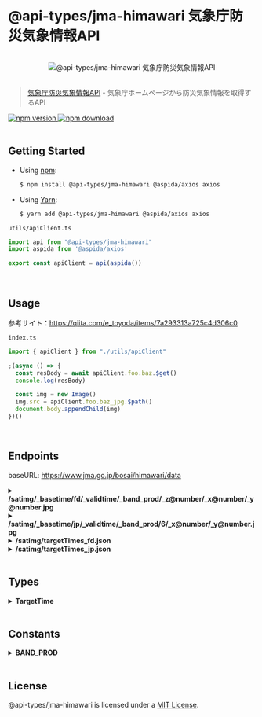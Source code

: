 <!-- This file is automatically generated from config.md -->
# @api-types/jma-himawari 気象庁防災気象情報API

<br />
<div align="center">
  <img src="https://aspida.github.io/api-types/assets/jma/himawari.jpg" alt="@api-types/jma-himawari 気象庁防災気象情報API" />
</div>
<br />

> [気象庁防災気象情報API](https://www.jma.go.jp/bosai/map.html#5/36.138/137.285/&elem=ir&contents=himawari) - 気象庁ホームページから防災気象情報を取得するAPI

<a href="https://www.npmjs.com/package/@api-types/jma-himawari">
  <img src="https://img.shields.io/npm/v/@api-types/jma-himawari" alt="npm version" />
</a>
<a href="https://www.npmjs.com/package/@api-types/jma-himawari">
  <img src="https://img.shields.io/npm/dm/@api-types/jma-himawari" alt="npm download" />
</a>
<br />
<br />

## Getting Started

- Using [npm](https://www.npmjs.com/):

  ```sh
  $ npm install @api-types/jma-himawari @aspida/axios axios
  ```

- Using [Yarn](https://yarnpkg.com/):

  ```sh
  $ yarn add @api-types/jma-himawari @aspida/axios axios
  ```

`utils/apiClient.ts`
```ts
import api from "@api-types/jma-himawari"
import aspida from '@aspida/axios'

export const apiClient = api(aspida())
```
<br />

## Usage

参考サイト：https://qiita.com/e_toyoda/items/7a293313a725c4d306c0

`index.ts`
```ts
import { apiClient } from "./utils/apiClient"

;(async () => {
  const resBody = await apiClient.foo.baz.$get()
  console.log(resBody)

  const img = new Image()
  img.src = apiClient.foo.baz_jpg.$path()
  document.body.appendChild(img)
})()
```

<br />

## Endpoints

baseURL: https://www.jma.go.jp/bosai/himawari/data
<br />

<details>
<summary><b>/satimg/_basetime/fd/_validtime/_band_prod/_z@number/_x@number/_y@number.jpg</b></summary>
<br />

```ts
/**
 * フルディスク画像API
 *
 * _basetime: 撮影時間 TargetTime['basetime']
 * _validtime: 撮影時間 TargetTime['validtime']
 * _band_prod: 画像種別 BAND_PROD
 * _z: ズームレベル 3-5
 * _x: タイルのX座標
 * _y: タイルのY座標
 */
type Methods = {
  /** フルディスク画像をJPGで取得 */
  get: {
    resBody: ArrayBuffer
  }
}
```
</details>
<details>
<summary><b>/satimg/_basetime/jp/_validtime/_band_prod/6/_x@number/_y@number.jpg</b></summary>
<br />

```ts
/**
 * 日本付近画像API
 *
 * _basetime: 撮影時間 TargetTime['basetime']
 * _validtime: 撮影時間 TargetTime['validtime']
 * _band_prod: 画像種別 BAND_PROD
 * _x: タイルのX座標
 * _y: タイルのY座標
 */
type Methods = {
  /** 日本付近画像をJPGで取得 */
  get: {
    resBody: ArrayBuffer
  }
}
```
</details>
<details>
<summary><b>/satimg/targetTimes_fd.json</b></summary>
<br />

```ts
/** 撮影時刻API */
type Methods = {
  /** 撮影時刻一覧を取得 */
  get: {
    resBody: TargetTime[]
  }
}
```
</details>
<details>
<summary><b>/satimg/targetTimes_jp.json</b></summary>
<br />

```ts
/** 日本付近の撮影時刻API */
type Methods = {
  /** 日本付近の撮影時刻一覧を取得 */
  get: {
    resBody: TargetTime[]
  }
}
```
</details>
<br />

## Types

<details>
<summary><b>TargetTime</b></summary>
<br />

```ts
/** 撮影時刻 */
type TargetTime = {
  basetime: string
  validtime: string
}
```
</details>
<br />

## Constants

<details>
<summary><b>BAND_PROD</b></summary>
<br />

```ts
/** 画像種別 */
const BAND_PROD = {
  /** 可視画像 */
  VISIBLE: 'B13/TBB',
  /** 赤外画像 */
  INFRARED: 'B03/ALBD',
  /** 水蒸気画像 */
  WATER_VAPOR: 'B08/TBB',
  /** トゥルーカラー再現画像 */
  TRUE_COLOR: 'REP/ETC',
  /** 雲頂強調画像 */
  CLOUD_TOP: 'SND/ETC'
} as const
```
</details>
<br />

## License

@api-types/jma-himawari is licensed under a [MIT License](https://github.com/aspida/api-types/blob/master/LICENSE).
